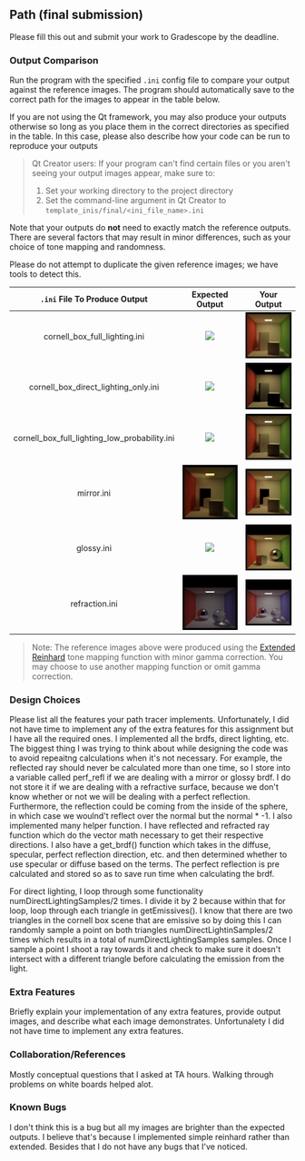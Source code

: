 ## Path (final submission)

Please fill this out and submit your work to Gradescope by the deadline.

### Output Comparison
Run the program with the specified `.ini` config file to compare your output against the reference images. The program should automatically save to the correct path for the images to appear in the table below.

If you are not using the Qt framework, you may also produce your outputs otherwise so long as you place them in the correct directories as specified in the table. In this case, please also describe how your code can be run to reproduce your outputs

> Qt Creator users: If your program can't find certain files or you aren't seeing your output images appear, make sure to:<br/>
> 1. Set your working directory to the project directory
> 2. Set the command-line argument in Qt Creator to `template_inis/final/<ini_file_name>.ini`

Note that your outputs do **not** need to exactly match the reference outputs. There are several factors that may result in minor differences, such as your choice of tone mapping and randomness.



Please do not attempt to duplicate the given reference images; we have tools to detect this.

| `.ini` File To Produce Output | Expected Output | Your Output |
| :---------------------------------------: | :--------------------------------------------------: | :-------------------------------------------------: |
| cornell_box_full_lighting.ini |  ![](example-scenes/ground_truth/final/cornell_box_full_lighting.png) | ![Place cornell_box_full_lighting.png in student_outputs/final folder](student_outputs/final/cornell_box_full_lighting.png) |
| cornell_box_direct_lighting_only.ini |  ![](example-scenes/ground_truth/final/cornell_box_direct_lighting_only.png) | ![Place cornell_box_direct_lighting_only.png in student_outputs/final folder](student_outputs/final/cornell_box_direct_lighting_only.png) |
| cornell_box_full_lighting_low_probability.ini |  ![](example-scenes/ground_truth/final/cornell_box_full_lighting_low_probability.png) | ![Place cornell_box_full_lighting_low_probability.png in student_outputs/final folder](student_outputs/final/cornell_box_full_lighting_low_probability.png) |
| mirror.ini |  ![](example-scenes/ground_truth/final/mirror.png) | ![Place mirror.png in student_outputs/final folder](student_outputs/final/mirror.png) |
| glossy.ini |  ![](example-scenes/ground_truth/final/glossy.png) | ![Place glossy.png in student_outputs/final folder](student_outputs/final/glossy.png) |
| refraction.ini |  ![](example-scenes/ground_truth/final/refraction.png) | ![Place refraction.png in student_outputs/final folder](student_outputs/final/refraction.png) |

> Note: The reference images above were produced using the [Extended Reinhard](https://64.github.io/tonemapping/#extended-reinhard) tone mapping function with minor gamma correction. You may choose to use another mapping function or omit gamma correction.

### Design Choices
Please list all the features your path tracer implements.
Unfortunately, I did not have time to implement any of the extra features for this assignment but I have all the required ones. I implemented all the brdfs, direct lighting, etc. The biggest thing I was trying to think about while designing the code was to avoid repeaitng calculations when it's not necessary. For example, the reflected ray should never be calculated more than one time, so I store into a variable called perf_refl if we are dealing with a mirror or glossy brdf. I do not store it if we are dealing with a refractive surface, because we don't know whether or not we will be dealing with a perfect reflection. Furthermore, the reflection could be coming from the inside of the sphere, in which case we woulnd't reflect over the normal but the normal * -1. I also implemented many helper function. I have reflected and refracted ray function which do the vector math necessary to get their respective directions. I also have a get_brdf() function which takes in the diffuse, specular, perfect reflection direction, etc. and then determined whether to use specular or diffuse based on the terms. The perfect reflection is pre calculated and stored so as to save run time when calculating the brdf.

For direct lighting, I loop through some functionality numDirectLightingSamples/2 times. I divide it by 2 because within that for loop, loop through each triangle in getEmissives(). I know that there are two triangles in the cornell box scene that are emissive so by doing this I can randomly sample a point on both triangles numDirectLightinSamples/2 times which results in a total of numDirectLightingSamples samples. Once I sample a point I shoot a ray towards it and check to make sure it doesn't intersect with a different triangle before calculating the emission from the light.

### Extra Features 
Briefly explain your implementation of any extra features, provide output images, and describe what each image demonstrates.
Unfortunalety I did not have time to implement any extra features.

### Collaboration/References
Mostly conceptual questions that I asked at TA hours. Walking through problems on white boards helped alot.

### Known Bugs
I don't think this is a bug but all my images are brighter than the expected outputs. I believe that's because I implemented simple reinhard rather than extended. Besides that I do not have any bugs that I've noticed.
